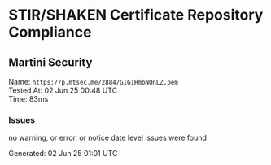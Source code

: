 # STIR/SHAKEN Certificate Repository Compliance

## Martini Security

Name: `https://p.mtsec.me/2884/GIG1HmbNQnLZ.pem`\
Tested At: 02 Jun 25 00:48 UTC\
Time: 83ms

### Issues

no warning, or error, or notice date level issues were found

Generated: 02 Jun 25 01:01 UTC